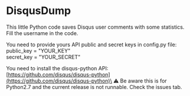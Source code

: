 # DisqusDump

This little Python code saves Disqus user comments with some statistics. Fill the username in the code.

You need to provide yours API public and secret keys in config.py file:\
public_key = "YOUR_KEY"\
secret_key = "YOUR_SECRET"

You need to install the disqus-python API:\
[https://github.com/disqus/disqus-python](https://github.com/disqus/disqus-python)\
⚠ Be aware this is for Python2.7 and the current release is not runnable. Check the issues tab.

